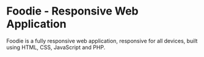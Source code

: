 # Foodie - Responsive Web Application

Foodie is a fully responsive web application, responsive for all devices, built using HTML, CSS, JavaScript and PHP.
